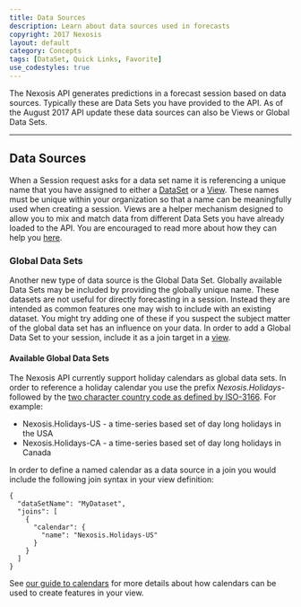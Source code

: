 ```yaml
---
title: Data Sources
description: Learn about data sources used in forecasts
copyright: 2017 Nexosis 
layout: default
category: Concepts
tags: [DataSet, Quick Links, Favorite]
use_codestyles: true
---
```


The Nexosis API generates predictions in a forecast session based on data sources. Typically these are Data Sets you have provided to the API. As of the August 2017 API update these data sources can also be Views or Global Data Sets.

-----

## Data Sources
When a Session request asks for a data set name it is referencing a unique name that you have assigned to either a [DataSet](/guides/sendingdata) or a [View](/guides/views). These names must be unique within your organization so that a name can be meaningfully used when creating a session. Views are a helper mechanism designed to allow you to mix and match data from different Data Sets you have already loaded to the API. You are encouraged to read more about how they can help you [here](/guides/views).

### Global Data Sets
Another new type of data source is the Global Data Set. Globally available Data Sets may be included by providing the globally unique name. These datasets are not useful for directly forecasting in a session. Instead they are intended as common features one may wish to include with an existing dataset. You might try adding one of these if you suspect the subject matter of the global data set has an influence on your data. In order to add a Global Data Set to your session, include it as a join target in a [view](/guides/views).

#### Available Global Data Sets
The Nexosis API currently support holiday calendars as global data sets. In order to reference a holiday calendar you use the prefix *Nexosis.Holidays-* followed by the [two character country code as defined by ISO-3166](https://en.wikipedia.org/wiki/ISO_3166-1_alpha-2). For example:
 
- Nexosis.Holidays-US - a time-series based set of day long holidays in the USA
- Nexosis.Holidays-CA - a time-series based set of day long holidays in Canada

In order to define a named calendar as a data source in a join you would include the following join syntax in your view definition:

``` 
{
  "dataSetName": "MyDataset",
  "joins": [
    {
      "calendar": {
        "name": "Nexosis.Holidays-US"
      }
    }
  ]
}

```
See [our guide to calendars](/guides/calendars) for more details about how calendars can be used to create features in your view.